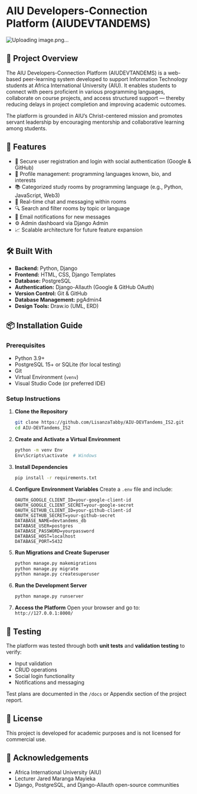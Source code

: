 
# AIU Developers-Connection Platform (AIUDEVTANDEMS)

![Uploading image.png…]()


## 📘 Project Overview

The AIU Developers-Connection Platform (AIUDEVTANDEMS) is a web-based peer-learning system developed to support Information Technology students at Africa International University (AIU). It enables students to connect with peers proficient in various programming languages, collaborate on course projects, and access structured support — thereby reducing delays in project completion and improving academic outcomes.

The platform is grounded in AIU’s Christ-centered mission and promotes servant leadership by encouraging mentorship and collaborative learning among students.

## 🚀 Features

- 🔐 Secure user registration and login with social authentication (Google & GitHub)
- 👤 Profile management: programming languages known, bio, and interests
- 📚 Categorized study rooms by programming language (e.g., Python, JavaScript, Web3)
- 💬 Real-time chat and messaging within rooms
- 🔍 Search and filter rooms by topic or language
- 📧 Email notifications for new messages
- ⚙️ Admin dashboard via Django Admin
- 📈 Scalable architecture for future feature expansion

## 🛠️ Built With

- **Backend:** Python, Django
- **Frontend:** HTML, CSS, Django Templates
- **Database:** PostgreSQL
- **Authentication:** Django-Allauth (Google & GitHub OAuth)
- **Version Control:** Git & GitHub
- **Database Management:** pgAdmin4
- **Design Tools:** Draw.io (UML, ERD)

## 📦 Installation Guide

### Prerequisites

- Python 3.9+
- PostgreSQL 15+ or SQLite (for local testing)
- Git
- Virtual Environment (`venv`)
- Visual Studio Code (or preferred IDE)

### Setup Instructions

1. **Clone the Repository**
   ```bash
   git clone https://github.com/LisanzaTabby/AIU-DEVTandems_IS2.git
   cd AIU-DEVTandems_IS2
   ```

2. **Create and Activate a Virtual Environment**
   ```bash
   python -m venv Env
   Env\Scripts\activate  # Windows
   ```

3. **Install Dependencies**
   ```bash
   pip install -r requirements.txt
   ```

4. **Configure Environment Variables**
   Create a `.env` file and include:
   ```env
   OAUTH_GOOGLE_CLIENT_ID=your-google-client-id
   OAUTH_GOOGLE_CLIENT_SECRET=your-google-secret
   OAUTH_GITHUB_CLIENT_ID=your-github-client-id
   OAUTH_GITHUB_SECRET=your-github-secret
   DATABASE_NAME=devtandems_db
   DATABASE_USER=postgres
   DATABASE_PASSWORD=yourpassword
   DATABASE_HOST=localhost
   DATABASE_PORT=5432
   ```

5. **Run Migrations and Create Superuser**
   ```bash
   python manage.py makemigrations
   python manage.py migrate
   python manage.py createsuperuser
   ```

6. **Run the Development Server**
   ```bash
   python manage.py runserver
   ```

7. **Access the Platform**
   Open your browser and go to: `http://127.0.0.1:8000/`

## 🧪 Testing

The platform was tested through both **unit tests** and **validation testing** to verify:
- Input validation
- CRUD operations
- Social login functionality
- Notifications and messaging

Test plans are documented in the `/docs` or Appendix section of the project report.

## 📝 License

This project is developed for academic purposes and is not licensed for commercial use.

## 🤝 Acknowledgements

- Africa International University (AIU)
- Lecturer Jared Maranga Mayieka
- Django, PostgreSQL, and Django-Allauth open-source communities
